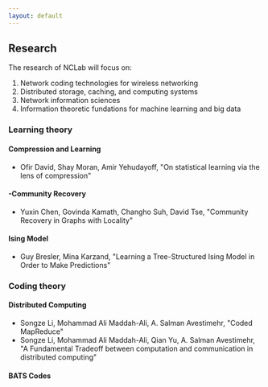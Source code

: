```yaml
---
layout: default
---
```


## Research

The research of NCLab will focus on:
1.	Network coding technologies for wireless networking
2.	Distributed storage, caching, and computing systems
3.	Network information sciences
4.	Information theoretic fundations for machine learning and big data

### Learning theory 

#### Compression and Learning
- Ofir David, Shay Moran, Amir Yehudayoff, "On statistical learning via the lens of compression"

#### -Community Recovery
- Yuxin Chen, Govinda Kamath, Changho Suh, David Tse, "Community Recovery in Graphs with Locality"

#### Ising Model
- Guy Bresler, Mina Karzand, "Learning a Tree-Structured Ising Model in Order to Make Predictions"

### Coding theory

#### Distributed Computing
- Songze Li, Mohammad Ali Maddah-Ali, A. Salman Avestimehr, "Coded MapReduce"
- Songze Li, Mohammad Ali Maddah-Ali, Qian Yu, A. Salman Avestimehr, "A Fundamental Tradeoff between computation and communication in distributed computing"

#### BATS Codes
